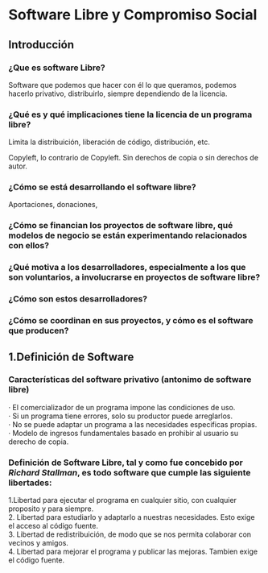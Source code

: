 # Software Libre y Compromiso Social

## Introducción 

### ¿Que es software Libre?
Software que podemos que hacer con él lo que queramos, podemos hacerlo privativo, distribuirlo, siempre dependiendo de la licencia. 

### ¿Qué es y qué implicaciones tiene la licencia de un programa libre? 

Limita la distribuición, liberación de código, distribución, etc. 

Copyleft, lo contrario de Copyleft. Sin derechos de copia o sin derechos de autor. 

### ¿Cómo se está desarrollando el software libre? 

Aportaciones, donaciones,  

### ¿Cómo se financian los proyectos de software libre, qué modelos de negocio se están experimentando relacionados con ellos? 

### ¿Qué motiva a los desarrolladores, especialmente a los que son voluntarios, a involucrarse en proyectos de software libre? 

### ¿Cómo son estos desarrolladores?

### ¿Cómo se coordinan en sus proyectos, y cómo es el software que producen?

## 1.Definición de Software 

### Características del software privativo (antonimo de software libre)

· El comercializador de un programa impone las condiciones de uso.  
· Si un programa tiene errores, solo su productor puede arreglarlos.  
· No se puede adaptar un programa a las necesidades especificas propias.  
· Modelo de ingresos fundamentales basado en prohibir al usuario su derecho de copia.  

### Definición de Software Libre, tal y como fue concebido por *Richard Stallman*, es todo software que cumple las siguiente libertades:  

1.Libertad para ejecutar el programa en cualquier sitio, con cualquier proposito y para siempre.  
2. Libertad para estudiarlo y adaptarlo a nuestras necesidades. Esto exige el acceso al código fuente.  
3. Libertad de redistribuición, de modo que se nos permita colaborar con vecinos y amigos.  
4. Libertad para mejorar el programa y publicar las mejoras. Tambien exige el código fuente.  


